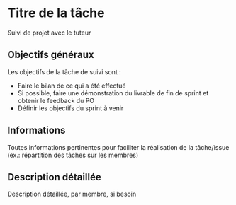 # Titre de la tâche
Suivi de projet avec le tuteur

## Objectifs généraux
Les objectifs de la tâche de suivi sont :
- Faire le bilan de ce qui a été effectué
- Si possible, faire une démonstration du livrable de fin de sprint et obtenir le feedback du PO
- Définir les objectifs du sprint à venir

## Informations
Toutes informations pertinentes pour faciliter la réalisation de la tâche/issue (ex.: répartition des tâches sur les membres)

## Description détaillée
Description détaillée, par membre, si besoin
